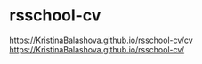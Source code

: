 # rsschool-cv
https://KristinaBalashova.github.io/rsschool-cv/cv
https://KristinaBalashova.github.io/rsschool-cv/
